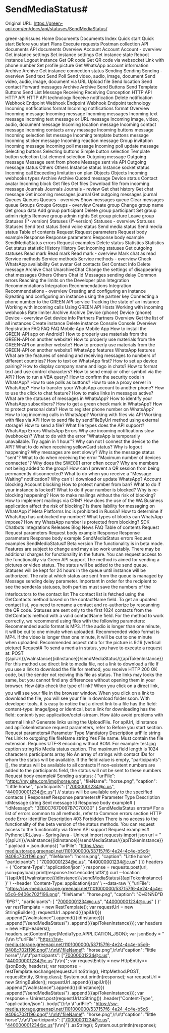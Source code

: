 # SendMediaStatus#

Original URL: https://green-api.com/en/docs/api/statuses/SendMediaStatus/

green-api/issues Home Documents Documents Index Quick start Quick start Before you start Plans Execute requests Postman collection API documents API documents Overview Account Account Account - overview Get instance settings Set instance settings Get instance state Reboot instance Logout instance Get QR code Get QR code via websocket Link with phone number Set profile picture Get WhatsApp account information Archive Archive Get instance connection status Sending Sending Sending - overview Send text Send Poll Send video, audio, image, document Send video, audio, image, document via URL Upload file Send location Send contact Forward messages Archive Archive Send Buttons Send Template Buttons Send List Message Receiving Receiving Conception HTTP API HTTP API HTTP API technology Receive notification Delete notification Webhook Endpoint Webhook Endpoint Webhook Endpoint technology Incoming notifications format Incoming notifications format Overview Incoming message Incoming message Incoming messages Incoming text message Incoming text message or URL message Incoming image, video, audio, document message Incoming location message Incoming contact message Incoming contacts array message Incoming buttons message Incoming selection list message Incoming template buttons message Incoming sticker message Incoming reaction message Group invitation incoming message Incoming poll message Incoming poll update message Selecting buttons Selecting buttons Simple button selection Template button selection List element selection Outgoing message Outgoing message Message sent from phone Message sent via API Outgoing message status Others Others Instance status Instance socket status Incoming call Exceeding limitation on plan Objects Objects Incoming webhooks types Archive Archive Quoted message Device status Contact avatar Incoming block Get files Get files Download file from incoming message Journals Journals Journals - review Get chat history Get chat message Get incoming messages journal Get outgoing messages journal Queues Queues Queues - overview Show messages queue Clear messages queue Groups Groups Groups - overview Create group Change group name Get group data Add group participant Delete group participant Set group admin rights Remove group admin rights Set group picture Leave group Statuses (Î²-version) Statuses (Î²-version) Statuses - overview Statuses Statuses Send text status Send voice status Send media status Send media status Table of contents Request Request parameters Request body example Response Response parameters Response body example SendMediaStatus errors Request examples Delete status Statistics Statistics Get status statistic History History Get incoming statuses Get outgoing statuses Read mark Read mark Read mark - overview Mark chat as read Service methods Service methods Service methods - overview Check WhatsApp availability Get avatar Get contacts Get Contact Info Delete message Archive Chat UnarchiveChat Change the settings of disappearing chat messages Others Others Chat Id Messages sending delay Common errors Reaching the limits on the Developer plan Integration Recommendations Integration Recommendations Integration Recommendations - overview Creating and configuring an instance Ð¡reating and configuring an instance using the partner key Connecting a phone number to the GREEN API service Tracking the state of an instance Working with incoming calls Using GREEN API Hosts Working with incoming webhooks Rate limiter Archive Archive Device (phone) Device (phone) Device - overview Get device info Partners Partners Overview Get the list of all instances Create instance Delete instance Console Console Overview Registration FAQ FAQ FAQ Mobile App Mobile App How to install the GREEN-API app on Android? How to properly use materials from the GREEN-API on another website? How to properly use materials from the GREEN-API on another website? How to properly use materials from the GREEN-API on another website? WhatsApp features WhatsApp features What are the features of sending and receiving messages to numbers of different countries? How to text on WhatsApp first? How to set up device pairing? How to display company name and logo in chats? How to format text and use control characters? How to send emoji or other symbol via the API? How to run a VBA query? How to confirm the security code in WhatsApp? How to use polls as buttons? How to use a proxy server in WhatsApp? How to transfer your WhatsApp account to another phone? How to use the click to chat feature? How to make links in messages active? What are the statuses of messages in WhatsApp? How to identify your WhatsApp subscribers? How to get a green check mark in WhatsApp? How to protect personal data? How to register phone number on WhatsApp? How to log incoming calls in WhatsApp? Working with files via API Working with files via API How to send file by sendFileByUrl method using external storage? How to send a file? What file types does the API support? WhatsApp Errors WhatsApp Errors Why are incoming notifications slow (webhooks)? What to do with the error "WhatsApp is temporarily unavailable. Try again in 1 hour."? Why can not I connect the device to the API? What to do when receiving yellowCard status? Why is logout happening? Why messages are sent slowly? Why is the message status "sent"? What to do when receiving the error "Maximum number of devices connected"? Why does the SWE001 error often occur? Why are members not being added to the group? How can I prevent a QR session from being permanently disconnected? What to do when you receive a "Message Waiting" notification? Why can`t I download or update WhatsApp? Account blocking Account blocking How to protect number from ban? What to do if your instance is locked? What to do if your number is blocked? Why is re-blocking happening? How to make mailings without the risk of blocking? How to implement mailings via CRM? How does the use of the WA Business application affect the risk of blocking? Is there liability for messaging on WhatsApp if Meta Platforms Inc is prohibited in Russia? How to determine if WhatsApp has unblocked my number? What types of blocks can WhatsApp impose? How my WhatsApp number is protected from blocking? SDK Chatbots Integrations Releases Blog News FAQ Table of contents Request Request parameters Request body example Response Response parameters Response body example SendMediaStatus errors Request examples SendMediaStatus# Beta version The functionality is in beta mode. Features are subject to change and may also work unstably. There may be additional charges for functionality in the future. You can request access to the functionality via Green API support The method is aimed for sending a pictures or video status. The status will be added to the send queue. Statuses will be kept for 24 hours in the queue until instance will be authorized. The rate at which status are sent from the queue is managed by Message sending delay parameter. Important In order for the recipient to see the senderâs statuses, both parties must save the numbers of the interlocutors to the contact list The contact list is fetched using the GetContacts method based on the contactName field. To get an updated contact list, you need to rename a contact and re-authorize by rescanning the QR code. Statuses are sent only to the first 1024 contacts from the GetContacts method with a valid contactName field. For the method to work correctly, we recommend using files with the following parameters: Recommended audio format is MP3. If the audio is longer than one minute, it will be cut to one minute when uploaded. Recommended video format is MP4. If the video is longer than one minute, it will be cut to one minute when uploaded. Recommended aspect ratio for the picture is 9:16 (vertical picture) Request# To send a media in status, you have to execute a request at: POST {{apiUrl}}/waInstance{{idInstance}}/sendMediaStatus/{{apiTokenInstance}} For this method use direct link to media file, not a link to download a file If you use a link to download the file for method, you receive HTTP 200 OK code, but the sender not reciving this file as status. The links may looks the same, but you cannot find any differences without opening them in your browser. How ââto check the type of link? When you click on a direct link, you will see your file in the browser window. When you click on a link to download the file, you will see your file in download folder soon. With developer tools, it is easy to notice that a direct link to a file has the field: content-type: image/jpeg or identical, but a link for downloading has the field: content-type: application/octet-stream. How ââto avoid problems with external links? Generate links using the UploadFile. For apiUrl, idInstance and apiTokenInstance request parameters, refer to Before you start section. Request parameters# Parameter Type Mandatory Description urlFile string Yes Link to outgoing file fileName string Yes File name. Must contain the file extension. Requires UTF-8 encoding without BOM. For example: test.jpg caption string No Media status caption. The maximum field length is 1024 characters participants array<string> No An array of strings with contact IDs for whom the status will be available. If the field value is empty, "participants": [], the status will be available to all contacts If non-existent numbers are added to the participants field, the status will not be sent to these numbers Request body example# Sending a status: { "urlFile": "https://my.site.com/img/horse.png", "fileName": "horse.png", "caption": "Little horse", "participants": ["70000001234@c.us", "440000001234@c.us"] // status will be available only to the specified contacts } Response# Response parameters# Parameter Type Description idMessage string Sent message Id Response body example# { "idMessage": "3EB0C767D097B7C7C030" } SendMediaStatus errors# For a list of errors common to all methods, refer to Common errors section HTTP code Error identifier Description 403 Forbidden There is no access to the functionality of the beta version of the status methods. You can request access to the functionality via Green API support Request examples# PythoncURLJava - SpringJava - Unirest import requests import json url = "{{apiUrl}}/waInstance{{idInstance}}/sendMediaStatus/{{apiTokenInstance}}" payload = json.dumps({ "urlFile": "https://sw-media.storage.greenapi.net/1101000000/537157f6-4e24-4c4e-b5c6-9406c702f196.png", "fileName": "horse.png", "caption": "Little horse", "participants": [ "70000001234@c.us", "440000001234@c.us" ] }) headers = { 'Content-Type': 'application/json' } response = requests.post(url, json=payload) print(response.text.encode('utf8')) curl --location '{{apiUrl}}/waInstance{{idInstance}}/sendMediaStatus/{{apiTokenInstance}}' \ --header 'Content-Type: application/json' \ --data-raw '{ "urlFile": "https://sw-media.storage.greenapi.net/1101000000/537157f6-4e24-4c4e-b5c6-9406c702f196.png", "fileName": "horse.png", "caption": "Ð»Ð¾ÑÐ°Ð´ÐºÐ°", "participants": [ "70000001234@c.us", "440000001234@c.us" ] }' var restTemplate = new RestTemplate(); var requestUrl = new StringBuilder(); requestUrl .append({{apiUrl}}) .append("/waInstance").append({{idInstance}}) .append("/sendMediaStatus/") .append({{apiTokenInstance}}); var headers = new HttpHeaders(); headers.setContentType(MediaType.APPLICATION_JSON); var jsonBody = "{\r\n \t\"urlFile\": \"https://sw-media.storage.greenapi.net/1101000000/537157f6-4e24-4c4e-b5c6-9406c702f196.png\",\r\n\t\"fileName\": \"horse.png\",\r\n\t\"caption\": \"little horse\",\r\n\t\"participants\": [\"70000001234@c.us\", \"440000001234@c.us\"]\r\n}"; var requestEntity = new HttpEntity<>(jsonBody, headers); var response = restTemplate.exchange(requestUrl.toString(), HttpMethod.POST, requestEntity, String.class); System.out.println(response); var requestUrl = new StringBuilder(); requestUrl .append({{apiUrl}}) .append("/waInstance").append({{idInstance}}) .append("/sendMediaStatus/") .append({{apiTokenInstance}}); var response = Unirest.post(requestUrl.toString()) .header("Content-Type", "application/json") .body("{\r\n \t\"urlFile\": \"https://sw-media.storage.greenapi.net/1101000000/537157f6-4e24-4c4e-b5c6-9406c702f196.png\",\r\n\t\"fileName\": \"horse.png\",\r\n\t\"caption\": \"little horse\",\r\n\t\"participants\": [\"70000001234@c.us\", \"440000001234@c.us\"]\r\n}") .asString(); System.out.println(response);